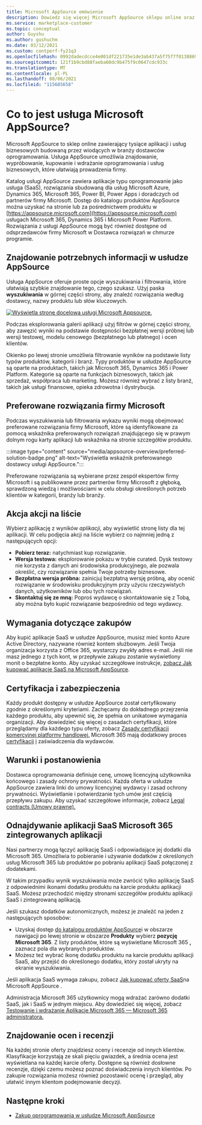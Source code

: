 ```yaml
---
title: Microsoft AppSource omówienie
description: Dowiedz się więcej Microsoft AppSource sklepu online oraz dowiedz się, jak znaleźć i rozbudowany wykaz oprogramowania i rozwiązań.
ms.service: marketplace-customer
ms.topic: conceptual
author: Guyshu
ms.author: gushuchm
ms.date: 03/12/2021
ms.custom: contperf-fy21q3
ms.openlocfilehash: 0992dadecdcce4e001df221735e1de3ab437a5f75f7f0138869ccc94be363df5
ms.sourcegitcommit: 121f1b9cbd88faeba60dc9b475f9c0647cdc933c
ms.translationtype: MT
ms.contentlocale: pl-PL
ms.lasthandoff: 08/06/2021
ms.locfileid: "115685658"
---
```

# <a name="what-is-microsoft-appsource"></a>Co to jest usługa Microsoft AppSource?

Microsoft AppSource to sklep online zawierający tysiące aplikacji i usług biznesowych budowaną przez wiodących w branży dostawców oprogramowania. Usługa AppSource umożliwia znajdowanie, wypróbowanie, kupowanie i wdrażanie oprogramowania i usług biznesowych, które ułatwiają prowadzenia firmy.

Katalog usługi AppSource zawiera aplikacje typu oprogramowanie jako usługa (SaaS), rozwiązania sbudowaną dla usług Microsoft Azure, Dynamics 365, Microsoft 365, Power BI, Power Apps i doradczych od partnerów firmy Microsoft. Dostęp do katalogu produktów AppSource można uzyskać na stronie lub za pośrednictwem produktu w [https://appsource.microsoft.com](https://appsource.microsoft.com) usługach Microsoft 365, Dynamics 365 i Microsoft Power Platform. Rozwiązania z usługi AppSource mogą być również dostępne od odsprzedawców firmy Microsoft w Dostawca rozwiązań w chmurze programie.

## <a name="find-what-you-need-on-appsource"></a>Znajdowanie potrzebnych informacji w usłudze AppSource

Usługa AppSource oferuje proste opcje wyszukiwania i filtrowania, które ułatwiają szybkie znajdowanie tego, czego szukasz. Użyj paska **wyszukiwania** w górnej części strony, aby znaleźć rozwiązania według dostawcy, nazwy produktu lub słów kluczowych.

[![Wyświetla stronę docelową usługi Microsoft Appsource.](media/appsource-overview/appsource-home-page.png)](media/appsource-overview/appsource-home-page.png#lightbox)

Podczas eksplorowania galerii aplikacji użyj filtrów w górnej części strony, aby zawęzić wyniki na podstawie dostępności bezpłatnej wersji próbnej lub wersji testowej, modelu cenowego (bezpłatnego lub płatnego) i ocen klientów. [](https://appsource.microsoft.com/marketplace/apps)

Okienko po lewej stronie umożliwia filtrowanie wyników na podstawie listy typów produktów, kategorii i branż. Typy produktów w usłudze AppSource są oparte na produktach, takich jak Microsoft 365, Dynamics 365 i Power Platform. Kategorie są oparte na funkcjach biznesowych, takich jak sprzedaż, współpraca lub marketing. Możesz również wybrać z listy branż, takich jak usługi finansowe, opieka zdrowotna i dystrybucja.

## <a name="microsoft-preferred-solutions"></a>Preferowane rozwiązania firmy Microsoft

Podczas wyszukiwania lub filtrowania wykazu wyniki mogą obejmować preferowane rozwiązania firmy Microsoft, które są identyfikowane za pomocą wskaźnika preferowanych rozwiązań znajdującego się w prawym dolnym rogu karty aplikacji lub wskaźnika na stronie szczegółów produktu.

:::image type="content" source="media/appsource-overview/preferred-solution-badge.png" alt-text="Wyświetla wskaźnik preferowanego dostawcy usługi AppSource.":::

Preferowane rozwiązania są wybierane przez zespół ekspertów firmy Microsoft i są publikowane przez partnerów firmy Microsoft z głęboką, sprawdzoną wiedzą i możliwościami w celu obsługi określonych potrzeb klientów w kategorii, branży lub branży.

## <a name="take-action-on-a-listing"></a>Akcja akcji na liście

Wybierz aplikację z wyników *aplikacji,* aby wyświetlić stronę listy dla tej aplikacji. W celu podjęcia akcji na liście wybierz co najmniej jedną z następujących opcji:

- **Pobierz teraz:** natychmiast kup rozwiązanie.
- **Wersja testowa:** eksplorowanie pokazu w trybie curated. Dysk testowy nie korzysta z danych ani środowiska produkcyjnego, ale pozwala określić, czy rozwiązanie spełnia Twoje potrzeby biznesowe.
- **Bezpłatna wersja próbna:** zainicjuj bezpłatną wersję próbną, aby ocenić rozwiązanie w środowisku produkcyjnym przy użyciu rzeczywistych danych, użytkowników lub obu tych rozwiązań.
- **Skontaktuj się ze mną:** Poproś wydawcę o skontaktowanie się z Tobą, aby można było kupić rozwiązanie bezpośrednio od tego wydawcy.

## <a name="purchasing-requirements"></a>Wymagania dotyczące zakupów

Aby kupić aplikacje SaaS w usłudze AppSource, musisz mieć konto Azure Active Directory, nazywane również kontem służbowym. Jeśli Twoja organizacja korzysta z Office 365, wystarczy zwykły adres e-mail. Jeśli nie masz jednego z tych kont, w przepływie zakupu zostanie wyświetlony monit o bezpłatne konto. Aby uzyskać szczegółowe instrukcje, [zobacz Jak kupować aplikacje SaaS na Microsoft AppSource](purchase-software-appsource.md).

## <a name="certification-and-security"></a>Certyfikacja i zabezpieczenia

Każdy produkt dostępny w usłudze AppSource został certyfikowany zgodnie z określonymi kryteriami. Zachęcamy do dokładnego przejrzenia każdego produktu, aby upewnić się, że spełnia on unikatowe wymagania organizacji. Aby dowiedzieć się więcej o zasadach certyfikacji, które przeglądamy dla każdego typu oferty, zobacz [Zasady certyfikacji komercyjnej platformy handlowej.](/legal/marketplace/certification-policies) Microsoft 365 mają dodatkowy proces [certyfikacji](/microsoft-365-app-certification/docs/enterprise-app-certification-guide) [i](/microsoft-365-app-certification/docs/enterprise-app-attestation-guide) zaświadczenia dla wydawców.

## <a name="terms-and-conditions"></a>Warunki i postanowienia

Dostawca oprogramowania definiuje cenę, umowę licencyjną użytkownika końcowego i zasady ochrony prywatności. Każda oferta w usłudze AppSource zawiera linki do umowy licencyjnej wydawcy i zasad ochrony prywatności. Wyświetlanie i potwierdzanie tych umów jest częścią przepływu zakupu. Aby uzyskać szczegółowe informacje, zobacz [Legal contracts (Umowy prawne).](legal-contracts.md)

## <a name="discover-saas-and-microsoft-365-integrated-apps"></a>Odnajdywanie aplikacji SaaS Microsoft 365 zintegrowanych aplikacji

Nasi partnerzy mogą łączyć aplikację SaaS i odpowiadające jej dodatki dla Microsoft 365. Umożliwia to pobieranie i używanie dodatków z określonych usług Microsoft 365 lub produktów po pobraniu aplikacji SaaS połączonej z dodatekami.

W takim przypadku wynik wyszukiwania może zwrócić tylko aplikację SaaS z odpowiednimi ikonami dodatku produktu na karcie produktu aplikacji SaaS. Możesz przechodzić między stronami szczegółów produktu aplikacji SaaS i zintegrowaną aplikacją.

Jeśli szukasz dodatków autonomicznych, możesz je znaleźć na jeden z następujących sposobów:

- Uzyskaj dostęp [do katalogu produktów AppSource](https://appsource.microsoft.com/marketplace/apps/)i w obszarze nawigacji po lewej stronie w obszarze **Produkty** wybierz **pozycję Microsoft 365**. Z listy produktów, które są wyświetlane Microsoft 365 **,** zaznacz pola dla wybranych produktów.
- Możesz też wybrać ikonę dodatku produktu na karcie produktu aplikacji SaaS, aby przejść do określonego dodatku, który został ukryty na ekranie wyszukiwania.

Jeśli aplikacja SaaS wymaga zakupu, zobacz [Jak kupować oferty SaaS](purchase-software-appsource.md)na Microsoft AppSource .

Administracja Microsoft 365 użytkownicy mogą wdrażać zarówno dodatki SaaS, jak i SaaS w jednym miejscu. Aby dowiedzieć się więcej, zobacz [Testowanie i wdrażanie Aplikacje Microsoft 365 — Microsoft 365 administratora.](/microsoft-365/admin/manage/test-and-deploy-microsoft-365-apps)

## <a name="find-ratings-and-reviews"></a>Znajdowanie ocen i recenzji

Na każdej stronie oferty znajdziesz oceny i recenzje od innych klientów. Klasyfikacje korzystają ze skali pięciu gwiazdek, a średnia ocena jest wyświetlana na każdej karcie oferty. Dostępne są również dosłowne recenzje, dzięki czemu możesz poznać doświadczenia innych klientów. Po zakupie rozwiązania możesz również pozostawić ocenę i przegląd, aby ułatwić innym klientom podejmowanie decyzji.

## <a name="next-steps"></a>Następne kroki

- [Zakup oprogramowania w usłudze Microsoft AppSource](purchase-software-appsource.md)
